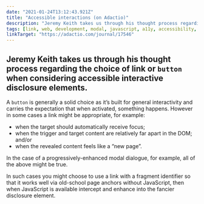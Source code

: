 ```yaml
---
date: "2021-01-24T13:12:43.921Z"
title: "Accessible interactions (on Adactio)"
description: "Jeremy Keith takes us through his thought process regarding the choice of link or button when considering accessible interactive disclosure elements"
tags: [link, web, development, modal, javascript, a11y, accessibility, aria, fragment, anchor, button, disclosure]
linkTarget: "https://adactio.com/journal/17546"
---
```

Jeremy Keith takes us through his thought process regarding the choice of link or `button` when considering accessible interactive disclosure elements.
---

A `button` is generally a solid choice as it’s built for general interactivity and carries the expectation that when activated, something happens. However in some cases a link might be appropriate, for example: 

- when the target should automatically receive focus; 
- when the trigger and target content are relatively far apart in the DOM; and/or 
- when the revealed content feels like a “new page”.

In the case of a progressively-enhanced modal dialogue, for example, all of the above might be true.

In such cases you might choose to use a link with a fragment identifier so that it works well via old-school page anchors without JavaScript, then when JavaScript is available intercept and enhance into the fancier disclosure element.
